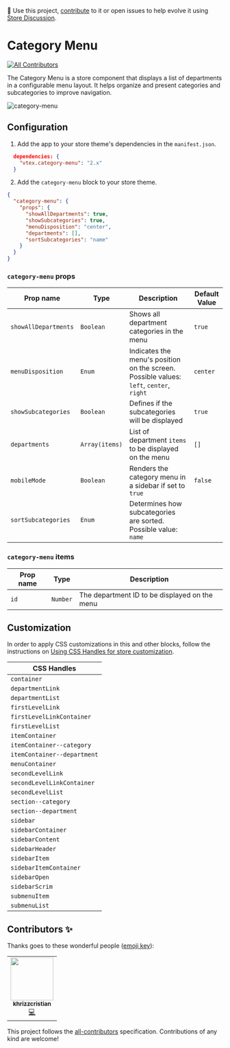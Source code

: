 📢 Use this project, [contribute](https://github.com/vtex-apps/category-menu) to it or open issues to help evolve it using [Store Discussion](https://github.com/vtex-apps/store-discussion).

# Category Menu

<!-- ALL-CONTRIBUTORS-BADGE:START - Do not remove or modify this section -->
[![All Contributors](https://img.shields.io/badge/all_contributors-1-orange.svg?style=flat-square)](#contributors-)
<!-- ALL-CONTRIBUTORS-BADGE:END -->

The Category Menu is a store component that displays a list of departments in a configurable menu layout. It helps organize and present categories and subcategories to improve navigation.

![category-menu](https://cdn.jsdelivr.net/gh/vtexdocs/dev-portal-content@main/docs/vtex-menu-0.png)

## Configuration

1. Add the app to your store theme's dependencies in the `manifest.json`.

```json
  dependencies: {
    "vtex.category-menu": "2.x"
  }
```

2. Add the `category-menu` block to your store theme.

```json
{
  "category-menu": {
    "props": {
      "showAllDepartments": true,
      "showSubcategories": true,
      "menuDisposition": "center",
      "departments": [],
      "sortSubcategories": "name"
    }
  }
}
```

### `category-menu` props

| Prop name            | Type           | Description                                                                                     | Default Value |
| -------------------- | -------------- | ----------------------------------------------------------------------------------------------- | ------------- |
| `showAllDepartments` | `Boolean`      | Shows all department categories in the menu                                                          | `true`        |
| `menuDisposition`    | `Enum`         | Indicates the menu's position on the screen. Possible values: `left`, `center`, `right` | `center`      |
| `showSubcategories`  | `Boolean`      | Defines if the subcategories will be displayed                                                  | `true`        |
| `departments`        | `Array(items)` | List of department `items` to be displayed on the menu                                         | `[]`          |
| `mobileMode`         | `Boolean`      | Renders the category menu in a sidebar if set to `true`                                     | `false`       |
| `sortSubcategories`  | `Enum`         | Determines how subcategories are sorted. Possible value: `name`                                  |               |

### `category-menu` items

| Prop name | Type     | Description                                   |
| --------- | -------- | --------------------------------------------- |
| `id`      | `Number` | The department ID to be displayed on the menu |

## Customization

In order to apply CSS customizations in this and other blocks, follow the instructions on [Using CSS Handles for store customization](https://vtex.io/docs/recipes/style/using-css-handles-for-store-customization).

| CSS Handles                 |
| --------------------------- |
| `container`                 |
| `departmentLink`            |
| `departmentList`            |
| `firstLevelLink`            |
| `firstLevelLinkContainer`   |
| `firstLevelList`            |
| `itemContainer`             |
| `itemContainer--category`   |
| `itemContainer--department` |
| `menuContainer`             |
| `secondLevelLink`           |
| `secondLevelLinkContainer`  |
| `secondLevelList`           |
| `section--category`         |
| `section--department`       |
| `sidebar`                   |
| `sidebarContainer`          |
| `sidebarContent`            |
| `sidebarHeader`             |
| `sidebarItem`               |
| `sidebarItemContainer`      |
| `sidebarOpen`               |
| `sidebarScrim`              |
| `submenuItem`               |
| `submenuList`               |

<!-- DOCS-IGNORE:start -->
## Contributors ✨

Thanks goes to these wonderful people ([emoji key](https://allcontributors.org/docs/en/emoji-key)):

<!-- ALL-CONTRIBUTORS-LIST:START - Do not remove or modify this section -->
<!-- prettier-ignore-start -->
<!-- markdownlint-disable -->
<table>
  <tr>
    <td align="center"><a href="https://github.com/khrizzcristian"><img src="https://avatars.githubusercontent.com/u/43498488?v=4?s=100" width="100px;" alt=""/><br /><sub><b>khrizzcristian</b></sub></a><br /><a href="https://github.com/vtex-apps/category-menu/commits?author=khrizzcristian" title="Code">💻</a></td>
  </tr>
</table>

<!-- markdownlint-restore -->
<!-- prettier-ignore-end -->

<!-- ALL-CONTRIBUTORS-LIST:END -->

This project follows the [all-contributors](https://github.com/all-contributors/all-contributors) specification. Contributions of any kind are welcome!
<!-- DOCS-IGNORE:end -->
